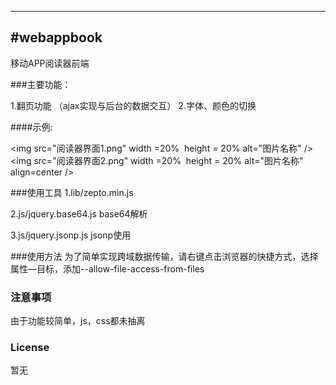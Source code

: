 ---
#webappbook
-------------

移动APP阅读器前端


###主要功能：

1.翻页功能 （ajax实现与后台的数据交互）
2.字体、颜色的切换

####示例:

 <img src="阅读器界面1.png" width =20%  height = 20% alt="图片名称" />
 <img src="阅读器界面2.png" width =20%  height = 20% alt="图片名称"  align=center />
 
###使用工具
1.lib/zepto.min.js 

2.js/jquery.base64.js base64解析

3.js/jquery.jsonp.js jsonp使用


###使用方法
为了简单实现跨域数据传输，请右键点击浏览器的快捷方式，选择属性—目标，添加--allow-file-access-from-files

### 注意事项
由于功能较简单，js，css都未抽离


### License
暂无
